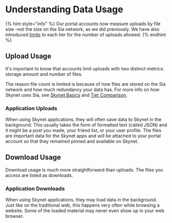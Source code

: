 # Understanding Data Usage

{% hint style="info" %}
Our portal accounts now measure uploads by file size –not the size on the Sia network, as we did previously. We have also introduced [limits](sign-up-and-pick-a-tier.md#tier-comparison) to each tier for the number of uploads allowed. 
{% endhint %}

## Upload Usage

It's important to know that accounts limit uploads with two distinct metrics: storage amount and number of files.

The reason file count is limited is because of how files are stored on the Sia network and how much redundancy your data has. For more info on how Skynet uses Sia, see [Skynet Basics](../getting-started/skynet-basics.md) and [Tier Comparison](sign-up-and-pick-a-tier.md#tier-comparison).

### Application Uploads

When using Skynet applications, they will often save data to Skynet in the background. This usually takes the form of formatted text \(called JSON\) and it might be a post you made, your friend list, or your user profile. The files are important data for the Skynet apps and will be attached to your portal account so that they remained pinned and available on Skynet.

## Download Usage

Download usage is much more straightforward than uploads. The files you access are listed as downloads.

### Application Downloads

When using Skynet applications, they may load data in the background. Just like on the traditional web, this happens very often while browsing a website. Some of the loaded material may never even show up in your web browser.

